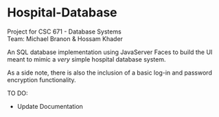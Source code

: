 # Hospital-Database  
Project for CSC 671 - Database Systems  
Team: Michael Branon & Hossam Khader

An SQL database implementation using JavaServer Faces to build the UI meant to mimic a *very* simple hospital database system.

As a side note, there is also the inclusion of a basic log-in and password encryption functionality. 

TO DO:
  * Update Documentation
